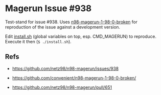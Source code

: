 # Magerun Issue #938

Test-stand for issue #938. Uses [n98-magerun-1-98-0-broken](https://github.com/convenient/n98-magerun-1-98-0-broken/)
for reproduction of the issue against a development version.

Edit [install.sh](install.sh) (global variables on top, esp. CMD_MAGERUN)
to reproduce. Execute it then (`$ ./install.sh`).

## Refs

- https://github.com/netz98/n98-magerun/issues/938

- https://github.com/convenient/n98-magerun-1-98-0-broken/

- https://github.com/netz98/n98-magerun/pull/651
